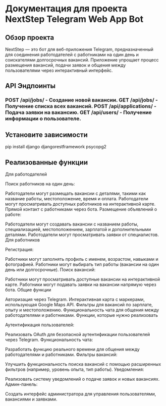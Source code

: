 <h1>Документация для проекта NextStep Telegram Web App Bot
</h1>

<h2>Обзор проекта</h2>

<p>NextStep — это бот для веб-приложения Telegram, предназначенный для соединения работодателей с работниками на один день и соискателями долгосрочных вакансий. Приложение упрощает процесс размещения вакансий, подачи заявок и общения между пользователями через интерактивный интерфейс.
</p>

<h2>API Эндпоинты</h2>
<h3>
POST /api/jobs/ - Создание новой вакансии.
GET /api/jobs/ - Получение списка всех вакансий.
POST /api/applications/ - Подача заявки на вакансию.
GET /api/users/ - Получение информации о пользователе.
</h3>

<h2>Установите зависимости</h2>
pip install django djangorestframework psycopg2
<h2>
Реализованные функции
</h2>
<p>
Для работодателей

Поиск работников на один день:

Работодатели могут размещать вакансии с деталями, такими как название работы, местоположение, время и оплата.
Работодатели могут просматривать доступных работников на интерактивной карте.
Прямой контакт с работниками через бота.
Размещение объявлений о работе:

Работодатели могут создавать вакансии с названием работы, специализацией, местоположением, зарплатой и дополнительными деталями.
Работодатели могут просматривать заявки от специалистов.
Для работников

Регистрация:

Работники могут заполнять профиль с именем, возрастом, навыками и фотографией.
Работники могут выбирать тип работы (вакансии на один день или долгосрочные).
Поиск вакансий:

Работники могут просматривать доступные вакансии на интерактивной карте.
Работники могут подавать заявки на вакансии напрямую через бота.
Общие функции

Авторизация через Telegram.
Интерактивная карта с маркерами, использующая Google Maps API.
Фильтры для вакансий по зарплате, опыту и местоположению.
Функциональность чата для общения между работодателями и работниками.
Функции, которые нужно реализовать

Аутентификация пользователей:

Реализовать OAuth для безопасной аутентификации пользователей через Telegram.
Функциональность чата:

Разработать функцию реального времени для общения между работодателями и работниками.
Фильтры вакансий:

Улучшить функциональность поиска вакансий с помощью расширенных фильтров (например, уровень опыта, тип работы).
Уведомления:

Реализовать систему уведомлений о подаче заявок и новых вакансиях.
Админ-панель:

Создать интерфейс администратора для управления пользователями, вакансиями и заявками.
</p>